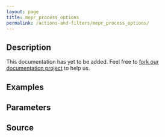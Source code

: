 ```yaml
---
layout: page
title: mepr_process_options
permalink: /actions-and-filters/mepr_process_options/
---
```


## Description

This documentation has yet to be added. Feel free to [fork our documentation project](https://github.com/caseproof/memberpress-docs) to help us.

## Examples


## Parameters


## Source

